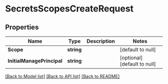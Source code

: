 # SecretsScopesCreateRequest

## Properties
Name | Type | Description | Notes
------------ | ------------- | ------------- | -------------
**Scope** | **string** |  | [default to null]
**InitialManagePrincipal** | **string** |  | [optional] [default to null]

[[Back to Model list]](../README.md#documentation-for-models) [[Back to API list]](../README.md#documentation-for-api-endpoints) [[Back to README]](../README.md)


